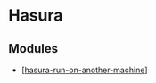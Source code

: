 Hasura
===

Modules
---

- [[hasura-run-on-another-machine]]

[//begin]: # "Autogenerated link references for markdown compatibility"
[hasura-run-on-another-machine]: hasura-run-on-another-machine.md "Hasura Run on Another Machine"
[//end]: # "Autogenerated link references"